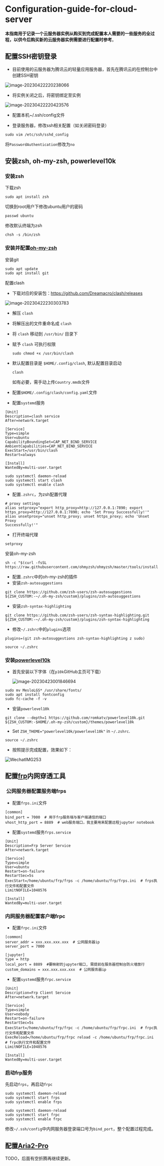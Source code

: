

# Configuration-guide-for-cloud-server

**本指南用于记录一个云服务器实例从购买到完成配置本人需要的一些服务的全过程，以供今后购买新的云服务器实例需要进行配置时参考**。

## 配置SSH密钥登录

- 目前使用的云服务器为腾讯云的轻量应用服务器，首先在腾讯云的在控制台中创建SSH密钥

![image-20230422220238066](https://gitee.com/zephyrushjnnjh/image-repo/raw/master/img/202304222202159.png)

- 将实例关闭之后，将密钥绑定至实例

![image-20230422220423576](https://gitee.com/zephyrushjnnjh/image-repo/raw/master/img/202304222204616.png)

- 配置本机~/.ssh/config文件

- 登录服务器，修改ssh相关配置（如关闭密码登录）

```shell
sudo vim /etc/ssh/sshd_config
```

将`PasswordAuthentication`修改为`no`

## 安装zsh, oh-my-zsh, powerlevel10k

###  安装zsh

下载zsh

```shell
sudo apt install zsh
```

切换到root用户下修改ubuntu用户的密码

```shell
passwd ubuntu
```

修改默认终端为zsh

```shell
chsh -s /bin/zsh
```

### 安装并配置[oh-my-zsh](https://ohmyz.sh/)

安装git

```shell
sudo apt update
sudo apt install git
```

配置clash

- 下载对应的安装包：https://github.com/Dreamacro/clash/releases

![image-20230422230303783](https://gitee.com/zephyrushjnnjh/image-repo/raw/master/img/202304222303822.png)

- 解压 `clash`

- 将解压出的文件重命名成 `clash`

- 将 `clash` 移动到 `/usr/bin/` 目录下

- 赋予 `clash` 可执行权限

  ```shell
  sudo chmod +x /usr/bin/clash
  ```

- 默认配置目录是 `$HOME/.config/clash`, 默认配置目录启动

  ```shell
  clash
  ```

  如有必要，需手动上传`Country.mmdb`文件

- 配置`$HOME/.config/clash/config.yaml`文件

- 配置`systemd`服务

```shell
[Unit]
Description=clash service
After=network.target

[Service]
Type=simple
User=ubuntu
CapabilityBoundingSet=CAP_NET_BIND_SERVICE
AmbientCapabilities=CAP_NET_BIND_SERVICE
ExecStart=/usr/bin/clash
Restart=always

[Install]
WantedBy=multi-user.target
```

```shell
sudo systemctl daemon-reload
sudo systemctl start clash
sudo systemctl enable clash
```

- 配置`.zshrc`，为zsh配置代理

```shell
# proxy settings
alias setproxy="export http_proxy=http://127.0.0.1:7890; export https_proxy=http://127.0.0.1:7890; echo 'Set Proxy Successfully!'"
alias unsetproxy="unset http_proxy; unset https_proxy; echo 'Unset Proxy
Successfully!'"
```

- 打开终端代理

```shell
setproxy
```

安装oh-my-zsh

```shell
sh -c "$(curl -fsSL https://raw.githubusercontent.com/ohmyzsh/ohmyzsh/master/tools/install.sh)"
```

- 配置`.zshrc`中的oh-my-zsh的插件
- 安装`zsh-autosuggestions`

```shell
git clone https://github.com/zsh-users/zsh-autosuggestions ${ZSH_CUSTOM:-~/.oh-my-zsh/custom}/plugins/zsh-autosuggestions
```

- 安装`zsh-syntax-highlighting`

```shell
git clone https://github.com/zsh-users/zsh-syntax-highlighting.git ${ZSH_CUSTOM:-~/.oh-my-zsh/custom}/plugins/zsh-syntax-highlighting
```

- 修改`~/.zshrc`中的`plugins`选项

```apl
plugins=(git zsh-autosuggestions zsh-syntax-highlighting z sudo)
```

```shell
source ~/.zshrc
```

### 安装[powerlevel10k](https://github.com/romkatv/powerlevel10k#meslo-nerd-font-patched-for-powerlevel10k)

- 首先安装以下字体（在`p10k`GitHub主页可下载）

  ![image-20230423001846694](https://gitee.com/zephyrushjnnjh/image-repo/raw/master/img/202304230018746.png)

```shell
sudo mv MesloLGS* /usr/share/fonts/
sudo apt install fontconfig
sudo fc-cache -f -v
```

- 安装`powerlevel10k`


```shell
git clone --depth=1 https://github.com/romkatv/powerlevel10k.git ${ZSH_CUSTOM:-$HOME/.oh-my-zsh/custom}/themes/powerlevel10k
```

- Set `ZSH_THEME="powerlevel10k/powerlevel10k"` in `~/.zshrc`.

```shell
source ~/.zshrc
```

- 按照提示完成配置，效果如下：

![WechatIMG253](https://gitee.com/zephyrushjnnjh/image-repo/raw/master/img/202304231252714.png)

## 配置[frp](https://github.com/fatedier/frp)内网穿透工具

###  公网服务器配置服务端frps

- 配置`frps.ini`文件

```shell
[common]
bind_port = 7000  # 用于frp服务端与客户端通信的端口
vhost_http_port = 8889  # web服务端口，我主要用来配置远程jupyter notebook
```

- 配置`systemd`服务`frps.service`

```shell
[Unit]
Description=Frp Server Service
After=network.target

[Service]
Type=simple
User=ubuntu
Restart=on-failure
RestartSec=5s
ExecStart=/home/ubuntu/frp/frps -c /home/ubuntu/frp/frps.ini  # frps执行文件和配置文件
LimitNOFILE=1048576

[Install]
WantedBy=multi-user.target
```

### 内网服务器配置客户端frpc

- 配置`frpc.ini`文件

```shell
[common]
server_addr = xxx.xxx.xxx.xxx  # 公网服务器ip
server_port = 7000

[jupyter]
type = http
local_port = 8889  #要映射的jupyter端口, 需提前在服务器控制台防火墙放行
custom_domains = xxx.xxx.xxx.xxx  # 公网服务器ip
```

- 配置`systemd`服务`frpc.service`

```shell
[Unit]
Description=Frp Client Service
After=network.target

[Service]
Type=simple
User=nobody
Restart=on-failure
RestartSec=5s
ExecStart=/home/ubuntu/frp/frpc -c /home/ubuntu/frp/frpc.ini  # frpc执行文件和配置文件
ExecReload=/home/ubuntu/frp/frpc reload -c /home/ubuntu/frp/frpc.ini  # frpc执行文件和配置文件
LimitNOFILE=1048576

[Install]
WantedBy=multi-user.target
```

### 启动frp服务

先启动`frps`，再启动`frpc`

```shell
sudo systemctl daemon-reload
sudo systemctl start frps
sudo systemctl enable frps
```

```shell
sudo systemctl daemon-reload
sudo systemctl start frpc
sudo systemctl enable frpc
```

修改`~/.ssh/config`中内网服务器登录端口号为`bind_port`，整个配置过程完成。

## 配置[Aria2-Pro](https://p3terx.com/archives/docker-aria2-pro.html)

TODO，后面有空折腾再继续更新。
